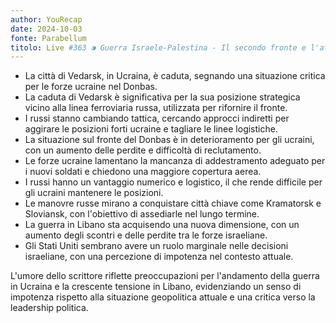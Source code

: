 ```yaml
---
author: YouRecap
date: 2024-10-03
fonte: Parabellum
titolo: Live #363 ⁍ Guerra Israele-Palestina - Il secondo fronte e l'attacco dell'Iran - con Moro & Lanzara
---
```


- La città di Vedarsk, in Ucraina, è caduta, segnando una situazione critica per le forze ucraine nel Donbas.
- La caduta di Vedarsk è significativa per la sua posizione strategica vicino alla linea ferroviaria russa, utilizzata per rifornire il fronte.
- I russi stanno cambiando tattica, cercando approcci indiretti per aggirare le posizioni forti ucraine e tagliare le linee logistiche.
- La situazione sul fronte del Donbas è in deterioramento per gli ucraini, con un aumento delle perdite e difficoltà di reclutamento.
- Le forze ucraine lamentano la mancanza di addestramento adeguato per i nuovi soldati e chiedono una maggiore copertura aerea.
- I russi hanno un vantaggio numerico e logistico, il che rende difficile per gli ucraini mantenere le posizioni.
- Le manovre russe mirano a conquistare città chiave come Kramatorsk e Sloviansk, con l'obiettivo di assediarle nel lungo termine.
- La guerra in Libano sta acquisendo una nuova dimensione, con un aumento degli scontri e delle perdite tra le forze israeliane.
- Gli Stati Uniti sembrano avere un ruolo marginale nelle decisioni israeliane, con una percezione di impotenza nel contesto attuale.

L'umore dello scrittore riflette preoccupazioni per l'andamento della guerra in Ucraina e la crescente tensione in Libano, evidenziando un senso di impotenza rispetto alla situazione geopolitica attuale e una critica verso la leadership politica.
